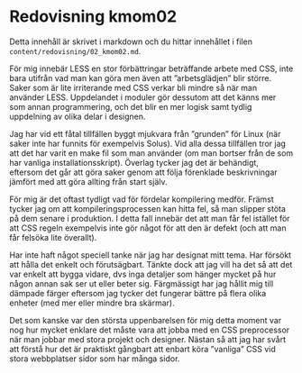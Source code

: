 ---
---
Redovisning kmom02
=========================

Detta innehåll är skrivet i markdown och du hittar innehållet i filen `content/redovisning/02_kmom02.md`.

För mig innebär LESS en stor förbättringar beträffande arbete med CSS, inte bara utifrån vad man kan göra men även att ”arbetsglädjen” blir större. Saker som är lite irriterande med CSS verkar bli mindre så när man använder LESS. Uppdelandet i moduler gör dessutom att det känns mer som annan programmering, och det blir en mer logisk samt tydlig uppdelning av olika delar i designen.

Jag har vid ett fåtal tillfällen byggt mjukvara från ”grunden” för Linux (när saker inte har funnits för exempelvis Solus). Vid alla dessa tillfällen tror jag att det har varit en make fil som man använder (om man bortser från de som har vanliga installationsskript). Överlag tycker jag det är behändigt, eftersom det går att göra saker genom att följa förenklade beskrivningar jämfört med att göra allting från start själv.

För mig är det oftast tydligt vad för fördelar kompilering medför. Främst tycker jag om att kompileringsprocessen kan hitta fel, så man slipper stöta på dem senare i produktion. I detta fall innebär det att man får fel istället för att CSS regeln exempelvis inte gör något för att den är defekt (och att man får felsöka lite överallt).

Har inte haft något speciell tanke när jag har designat mitt tema. Har försökt att hålla det enkelt och förutsägbart. Tänkte dock att jag vill ha det så att det var enkelt att bygga vidare, dvs inga detaljer som hänger mycket på hur någon annan sak ser ut eller beter sig. Färgmässigt har jag hållit mig till dämpade färger eftersom jag tycker det fungerar bättre på flera olika enheter (med mer eller mindre bra skärmar).

Det som kanske var den största uppenbarelsen för mig detta moment var nog hur mycket enklare det måste vara att jobba med en CSS preprocessor när man jobbar med stora projekt och designer. Nästan så att jag har svårt att förstå hur det är praktiskt gångbart att enbart köra ”vanliga” CSS vid stora webbplatser sidor som har många sidor. 